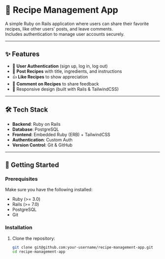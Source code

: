 # 🍳 Recipe Management App

A simple Ruby on Rails application where users can share their favorite recipes, like other users' posts, and leave comments.  
Includes authentication to manage user accounts securely.

---

## ✨ Features

- 🔐 **User Authentication** (sign up, log in, log out)
- 📝 **Post Recipes** with title, ingredients, and instructions
- 👍 **Like Recipes** to show appreciation
- 💬 **Comment on Recipes** to share feedback
- 📱 Responsive design (built with Rails & TailwindCSS)

---

## 🛠 Tech Stack

- **Backend**: Ruby on Rails
- **Database**: PostgreSQL
- **Frontend**: Embedded Ruby (ERB) + TailwindCSS
- **Authentication**: Custom Auth
- **Version Control**: Git & GitHub

---

## 🚀 Getting Started

### Prerequisites
Make sure you have the following installed:
- Ruby (>= 3.0)
- Rails (>= 7.0)
- PostgreSQL
- Git

### Installation

1. Clone the repository:
   ```bash
   git clone git@github.com:your-username/recipe-management-app.git
   cd recipe-management-app
